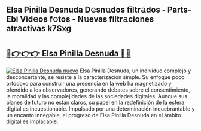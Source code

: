 ## Elsa Pinilla Desnuda D𝚎sn𝚞dos filtr𝚊dos - Parts-Ebi Vid𝚎os f𝚘tos - N𝚞evas filtr𝚊ciones atr𝚊ctivas k7Sxg

# <h2><a href="http://mb1ijl.tromn.icu/?c=Elsa+Pinilla+Desnuda">🔗👉👉👉 Elsa Pinilla Desnuda 🔗🔗</a></h2>

[![Elsa Pinilla Desnuda nuevo](https://i.imgur.com/pEAQMta.gif)](http://mb1ijl.tromn.icu/?c=Elsa+Pinilla+Desnuda)
Elsa Pinilla Desnuda, un individuo complejo y desconcertante, se resiste a la caracterización simple. Su enfoque poco ortodoxo para construir una presencia en la web ha magnetizado y ofendido a los observadores, generando debates sobre el consentimiento, la moralidad y las complejidades de las sociedades digitales. Aunque sus planes de futuro no están claros, su papel en la redefinición de la esfera digital es incuestionable. Impulsado por una determinación inquebrantable y un encanto innegable, el progreso de Elsa Pinilla Desnuda en el ámbito digital es implacable.
